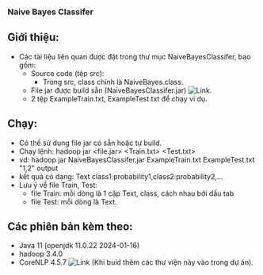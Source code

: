 ### Naive Bayes Classifer
## Giới thiệu:
- Các tài liệu liên quan được đặt trong thư mục NaiveBayesClassifer, bao gồm:
    + Source code (tệp src):
        * Trong src, class chính là NaiveBayes.class.
    + File jar được build sẵn (NaiveBayesClassifer.jar) ![Link](https://drive.google.com/file/d/10IrveJ5hZj5Um3idVdusQRmj55RCihDA/view?usp=sharing).
    + 2 tệp ExampleTrain.txt, ExampleTest.txt để chạy ví dụ.
## Chạy:
- Có thể sử dụng file jar có sẵn hoặc tự build.
- Chạy lệnh: hadoop jar <file.jar> <Train.txt> <Test.txt> <List of classes> <ouput>
- vd: hadoop jar NaiveBayesClassifer.jar ExampleTrain.txt ExampleTest.txt "1,2" output
- kết quả có dạng: Text <tab> class1:probability1,class2:probability2,...
- Lưu ý về file Train, Test:
    + file Train: mỗi dòng là 1 cặp Text, class, cách nhau bởi dấu tab
    + file Test: mỗi dòng là Text.
## Các phiên bản kèm theo:
- Java 11 (openjdk 11.0.22 2024-01-16)
- hadoop 3.4.0
- CoreNLP 4.5.7 ![Link](https://stanfordnlp.github.io/CoreNLP/) (Khi buid thêm các thư viện này vào trong dự án).
